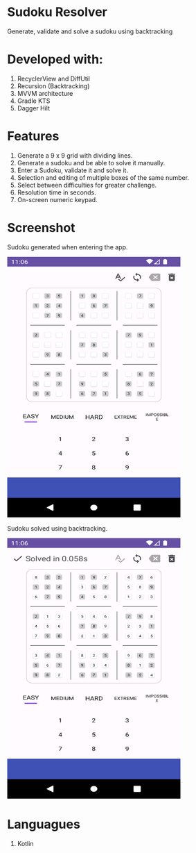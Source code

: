# Sudoku Resolver
Generate, validate and solve a sudoku using backtracking

# Developed with:
1. RecyclerView and DiffUtil
2. Recursion (Backtracking)
3. MVVM architecture
4. Gradle KTS
5. Dagger Hilt

# Features
1. Generate a 9 x 9 grid with dividing lines.
2. Generate a sudoku and be able to solve it manually.
3. Enter a Sudoku, validate it and solve it.
4. Selection and editing of multiple boxes of the same number.
5. Select between difficulties for greater challenge.
6. Resolution time in seconds.
7. On-screen numeric keypad.

# Screenshot
<p>Sudoku generated when entering the app.</p>
<img src="/app/src/debug/assets/Screenshot_1697497576.png" width = "400" height = "600" alt = "Sudoku generated when entering the app.">

<p>Sudoku solved using backtracking.</p>
<img src="/app/src/debug/assets/Screenshot_1697497587.png" width = "400" height = "600" alt = "Sudoku solved using backtracking.">

# Languagues
1. Kotlin
